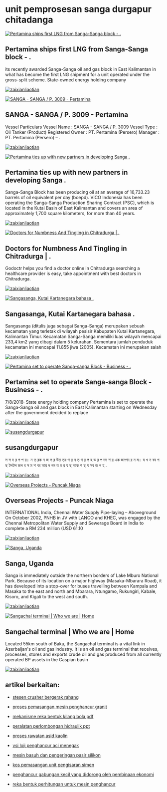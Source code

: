 # unit pemprosesan sanga durgapur chitadanga
<a href="https://mnn.zoosnet.net/LR/Chatpre.aspx?id=MNN94995150&p=https://topgrinding.com/" target="_blank">![Pertamina ships first LNG from Sanga-Sanga block - .](https://github.com/technlg/images/blob/main/62.jpg)</a>
## Pertamina ships first LNG from Sanga-Sanga block - .
its recently awarded Sanga-Sanga oil and gas block in East Kalimantan in what has become the first LNG shipment for a unit operated under the gross-split scheme. State-owned energy holding company 
<a href="https://mnn.zoosnet.net/LR/Chatpre.aspx?id=MNN94995150&p=https://topgrinding.com/" target="_blank"><img src="https://github.com/technlg/images/raw/main/chat11.jpg" alt="zaixianliaotian"/></a><a href="//whatsapp.shibangsoft.com/WhatsApp.php" ><img src="https://github.com/technlg/images/raw/main/chat11.png" alt=""></a>
<a href="https://mnn.zoosnet.net/LR/Chatpre.aspx?id=MNN94995150&p=https://topgrinding.com/" target="_blank">![SANGA - SANGA / P. 3009 - Pertamina](https://github.com/technlg/images/blob/main/15.jpg)</a>
## SANGA - SANGA / P. 3009 - Pertamina
Vessel Particulars Vessel Name : SANGA - SANGA / P. 3009 Vessel Type : Oil Tanker (Product) Registered Owner : PT. Pertamina (Persero) Manager : PT. Pertamina (Persero) – .
<a href="https://mnn.zoosnet.net/LR/Chatpre.aspx?id=MNN94995150&p=https://topgrinding.com/" target="_blank"><img src="https://github.com/technlg/images/raw/main/chat11.jpg" alt="zaixianliaotian"/></a><a href="//whatsapp.shibangsoft.com/WhatsApp.php" ><img src="https://github.com/technlg/images/raw/main/chat11.png" alt=""></a>
<a href="https://mnn.zoosnet.net/LR/Chatpre.aspx?id=MNN94995150&p=https://topgrinding.com/" target="_blank">![Pertamina ties up with new partners in developing Sanga .](https://github.com/technlg/images/blob/main/15.jpg)</a>
## Pertamina ties up with new partners in developing Sanga .
Sanga-Sanga Block has been producing oil at an average of 16,733.23 barrels of oil equivalent per day (boepd). VICO Indonesia has been operating the Sanga-Sanga Production Sharing Contract (PSC), which is located in the Kutai Basin of East Kalimantan and covers an area of approximately 1,700 square kilometers, for more than 40 years.
<a href="https://mnn.zoosnet.net/LR/Chatpre.aspx?id=MNN94995150&p=https://topgrinding.com/" target="_blank"><img src="https://github.com/technlg/images/raw/main/chat11.jpg" alt="zaixianliaotian"/></a><a href="//whatsapp.shibangsoft.com/WhatsApp.php" ><img src="https://github.com/technlg/images/raw/main/chat11.png" alt=""></a>
<a href="https://mnn.zoosnet.net/LR/Chatpre.aspx?id=MNN94995150&p=https://topgrinding.com/" target="_blank">![Doctors for Numbness And Tingling in Chitradurga | .](https://github.com/technlg/images/blob/main/11.jpg)</a>
## Doctors for Numbness And Tingling in Chitradurga | .
Godoctr helps you find a doctor online in Chitradurga searching a healthcare provider is easy, take appointment with best doctors in Chitradurga.
<a href="https://mnn.zoosnet.net/LR/Chatpre.aspx?id=MNN94995150&p=https://topgrinding.com/" target="_blank"><img src="https://github.com/technlg/images/raw/main/chat11.jpg" alt="zaixianliaotian"/></a><a href="//whatsapp.shibangsoft.com/WhatsApp.php" ><img src="https://github.com/technlg/images/raw/main/chat11.png" alt=""></a>
<a href="https://mnn.zoosnet.net/LR/Chatpre.aspx?id=MNN94995150&p=https://topgrinding.com/" target="_blank">![Sangasanga, Kutai Kartanegara bahasa .](https://github.com/technlg/images/blob/main/19.jpg)</a>
## Sangasanga, Kutai Kartanegara bahasa .
Sangasanga (ditulis juga sebagai Sanga-Sanga) merupakan sebuah kecamatan yang terletak di wilayah pesisir Kabupaten Kutai Kartanegara, Kalimantan Timur. Kecamatan Sanga-Sanga memiliki luas wilayah mencapai 233,4 km2 yang dibagi dalam 5 kelurahan. Sementara jumlah penduduk kecamatan ini mencapai 11.855 jiwa (2005). Kecamatan ini merupakan salah 
<a href="https://mnn.zoosnet.net/LR/Chatpre.aspx?id=MNN94995150&p=https://topgrinding.com/" target="_blank"><img src="https://github.com/technlg/images/raw/main/chat11.jpg" alt="zaixianliaotian"/></a><a href="//whatsapp.shibangsoft.com/WhatsApp.php" ><img src="https://github.com/technlg/images/raw/main/chat11.png" alt=""></a>
<a href="https://mnn.zoosnet.net/LR/Chatpre.aspx?id=MNN94995150&p=https://topgrinding.com/" target="_blank">![Pertamina set to operate Sanga-sanga Block - Business - .](https://github.com/technlg/images/blob/main/32.jpg)</a>
## Pertamina set to operate Sanga-sanga Block - Business - .
7/8/2018· State energy holding company Pertamina is set to operate the Sanga-Sanga oil and gas block in East Kalimantan starting on Wednesday after the government decided to replace 
<a href="https://mnn.zoosnet.net/LR/Chatpre.aspx?id=MNN94995150&p=https://topgrinding.com/" target="_blank"><img src="https://github.com/technlg/images/raw/main/chat11.jpg" alt="zaixianliaotian"/></a><a href="//whatsapp.shibangsoft.com/WhatsApp.php" ><img src="https://github.com/technlg/images/raw/main/chat11.png" alt=""></a>
<a href="https://mnn.zoosnet.net/LR/Chatpre.aspx?id=MNN94995150&p=https://topgrinding.com/" target="_blank">![susangdurgapur](https://github.com/technlg/images/blob/main/63.jpg)</a>
## susangdurgapur
স স দ র গ প র। ন ত রক ন জ ল র উত তর প র ন ত গ র প হ ড র প দদ শ র এক জনপদ র ন ম। য খ ন বয গ ছ টলটল জল র স ম শ বর আর দ গন ত হ র য ছ আক শ ছ য সব জ প হ .
<a href="https://mnn.zoosnet.net/LR/Chatpre.aspx?id=MNN94995150&p=https://topgrinding.com/" target="_blank"><img src="https://github.com/technlg/images/raw/main/chat11.jpg" alt="zaixianliaotian"/></a><a href="//whatsapp.shibangsoft.com/WhatsApp.php" ><img src="https://github.com/technlg/images/raw/main/chat11.png" alt=""></a>
<a href="https://mnn.zoosnet.net/LR/Chatpre.aspx?id=MNN94995150&p=https://topgrinding.com/" target="_blank">![Overseas Projects - Puncak Niaga](https://github.com/technlg/images/blob/main/65.jpg)</a>
## Overseas Projects - Puncak Niaga
INTERNATIONAL India, Chennai Water Supply Pipe-laying – Aboveground On October 2002, PNHB in JV with LANCO and KHEC, was engaged by the Chennai Metropolitan Water Supply and Sewerage Board in India to complete a RM 234 million (USD 61.10 
<a href="https://mnn.zoosnet.net/LR/Chatpre.aspx?id=MNN94995150&p=https://topgrinding.com/" target="_blank"><img src="https://github.com/technlg/images/raw/main/chat11.jpg" alt="zaixianliaotian"/></a><a href="//whatsapp.shibangsoft.com/WhatsApp.php" ><img src="https://github.com/technlg/images/raw/main/chat11.png" alt=""></a>
<a href="https://mnn.zoosnet.net/LR/Chatpre.aspx?id=MNN94995150&p=https://topgrinding.com/" target="_blank">![Sanga, Uganda](https://github.com/technlg/images/blob/main/30.jpg)</a>
## Sanga, Uganda
Sanga is immediately outside the northern borders of Lake Mburo National Park. Because of its location on a major highway (Masaka-Mbarara Road), it has developed into a stop-over for buses travelling between Kampala and Masaka to the east and north and Mbarara, Ntungamo, Rukungiri, Kabale, Kisoro, and Kigali to the west and south.
<a href="https://mnn.zoosnet.net/LR/Chatpre.aspx?id=MNN94995150&p=https://topgrinding.com/" target="_blank"><img src="https://github.com/technlg/images/raw/main/chat11.jpg" alt="zaixianliaotian"/></a><a href="//whatsapp.shibangsoft.com/WhatsApp.php" ><img src="https://github.com/technlg/images/raw/main/chat11.png" alt=""></a>
<a href="https://mnn.zoosnet.net/LR/Chatpre.aspx?id=MNN94995150&p=https://topgrinding.com/" target="_blank">![Sangachal terminal | Who we are | Home](https://github.com/technlg/images/blob/main/56.jpg)</a>
## Sangachal terminal | Who we are | Home
Located 55km south of Baku, the Sangachal terminal is a vital link in Azerbaijan's oil and gas industry. It is an oil and gas terminal that receives, processes, stores and exports crude oil and gas produced from all currently operated BP assets in the Caspian basin 
<a href="https://mnn.zoosnet.net/LR/Chatpre.aspx?id=MNN94995150&p=https://topgrinding.com/" target="_blank"><img src="https://github.com/technlg/images/raw/main/chat11.jpg" alt="zaixianliaotian"/></a><a href="//whatsapp.shibangsoft.com/WhatsApp.php" ><img src="https://github.com/technlg/images/raw/main/chat11.png" alt=""></a>
## artikel berkaitan:
* [stesen crusher bergerak rahang](stesen%20crusher%20bergerak%20rahang.md)
* [proses pemasangan mesin penghancur granit](proses%20pemasangan%20mesin%20penghancur%20granit.md)
* [mekanisme reka bentuk kilang bola pdf](mekanisme%20reka%20bentuk%20kilang%20bola%20pdf.md)
* [peralatan perlombongan hidraulik ppt](peralatan%20perlombongan%20hidraulik%20ppt.md)
* [proses rawatan asid kaolin](proses%20rawatan%20asid%20kaolin.md)
* [vsi loji penghancur aci menegak](vsi%20loji%20penghancur%20aci%20menegak.md)
* [mesin basuh dan pengeringan pasir silikon](mesin%20basuh%20dan%20pengeringan%20pasir%20silikon.md)
* [kos pemasangan unit pengisaran simen](kos%20pemasangan%20unit%20pengisaran%20simen.md)
* [penghancur gabungan kecil yang didorong oleh pembinaan ekonomi](penghancur%20gabungan%20kecil%20yang%20didorong%20oleh%20pembinaan%20ekonomi.md)
* [reka bentuk perhitungan untuk mesin penghancur](reka%20bentuk%20perhitungan%20untuk%20mesin%20penghancur.md)
